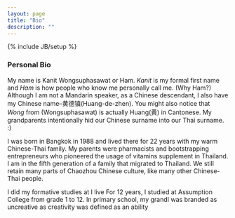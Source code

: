 ```yaml
---
layout: page
title: "Bio"
description: ""
---
```

{% include JB/setup %}

### Personal Bio

My name is Kanit Wongsuphasawat or Ham.  *Kanit* is my formal first name and *Ham* is how people who know me personally call me. (Why Ham?) Although I am not a Mandarin speaker, as a Chinese descendant, I also have my Chinese name–黄德镇(Huang-de-zhen).  You might also notice that *Wong* from (Wongsuphasawat) is actually Huang(黄) in Cantonese.  My grandparents intentionally hid our Chinese surname into our Thai surname. :)

I was born in Bangkok in 1988 and lived there for 22 years with my warm Chinese-Thai family.  My parents were pharmacists and bootstrapping entrepreneurs who pioneered the usage of vitamins supplement in Thailand.  I am in the fifth generation of a family that migrated to Thailand.  We still retain many parts of Chaozhou Chinese culture, like many other Chinese-Thai people.

I did my formative studies at
I live
For 12 years, I studied at Assumption College from grade 1 to 12.
In primary school, my grandI was branded as uncreative as creativity was defined as an ability